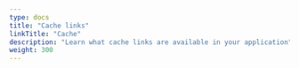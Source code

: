 ```yaml
---
type: docs
title: "Cache links"
linkTitle: "Cache"
description: "Learn what cache links are available in your application"
weight: 300
---
```

